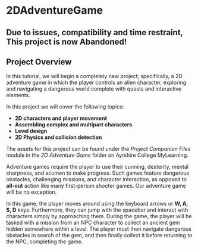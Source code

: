# 2DAdventureGame

## Due to issues, compatibility and time restraint, This project is now Abandoned!

## Project Overview

In this tutorial, we will begin a completely new project; specifically, a 2D adventure game in which the player controls an alien character, exploring and navigating a dangerous world complete with quests and interactive elements.

In this project we will cover the following topics:

- **2D characters and player movement**
- **Assembling complex and multipart characters**
- **Level design**
- **2D Physics and collision detection**


The assets for this project can be found under the *Project Companion Files* module in the *2D Adventure Game* folder on Ayrshire College MyLearning.

Adventure games require the player to use their cunning, dexterity, mental sharpness, and acumen to make progress. Such games feature dangerous obstacles, challenging missions, and character interaction, as opposed to **all-out** action like many first-person shooter games. Our adventure game will be no exception. 

In this game, the player moves around using the keyboard arrows or **W, A, S, D** keys. Furthermore, they can jump with the spacebar and interact with characters simply by approaching them. During the game, the player will be tasked with a mission from an NPC character to collect an ancient gem hidden somewhere within a level. The player must then navigate dangerous obstacles in search of the gem, and then finally collect it before returning to the NPC, completing the game.
